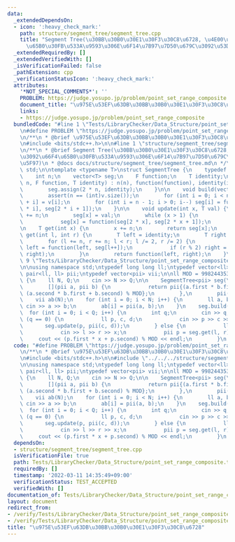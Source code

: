 ```yaml
---
data:
  _extendedDependsOn:
  - icon: ':heavy_check_mark:'
    path: structure/segment_tree/segment_tree.cpp
    title: "Segment Tree(\u30BB\u30B0\u30E1\u30F3\u30C8\u6728, \u4E00\u70B9\u3092\u66F4\
      \u65B0\u30FB\u533A\u9593\u306E\u6F14\u7B97\u7D50\u679C\u3092\u53D6\u5F97)"
  _extendedRequiredBy: []
  _extendedVerifiedWith: []
  _isVerificationFailed: false
  _pathExtension: cpp
  _verificationStatusIcon: ':heavy_check_mark:'
  attributes:
    '*NOT_SPECIAL_COMMENTS*': ''
    PROBLEM: https://judge.yosupo.jp/problem/point_set_range_composite
    document_title: "\u975E\u53EF\u63DB\u30BB\u30B0\u30E1\u30F3\u30C8\u6728"
    links:
    - https://judge.yosupo.jp/problem/point_set_range_composite
  bundledCode: "#line 1 \"Tests/LibraryChecker/Data_Structure/point_set_range_composite.test.cpp\"\
    \n#define PROBLEM \"https://judge.yosupo.jp/problem/point_set_range_composite\"\
    \n/**\n * @brief \u975E\u53EF\u63DB\u30BB\u30B0\u30E1\u30F3\u30C8\u6728\n */\n\
    \n#include <bits/stdc++.h>\n\n#line 1 \"structure/segment_tree/segment_tree.cpp\"\
    \n/**\n * @brief Segment Tree(\u30BB\u30B0\u30E1\u30F3\u30C8\u6728, \u4E00\u70B9\
    \u3092\u66F4\u65B0\u30FB\u533A\u9593\u306E\u6F14\u7B97\u7D50\u679C\u3092\u53D6\
    \u5F97)\n * @docs docs/structure/segment_tree/segment_tree.md\n */\n\nusing namespace\
    \ std;\n\ntemplate <typename T>\nstruct SegmentTree {\n    typedef T (*F)(T, T);\n\
    \    int n;\n    vector<T> seg;\n    F function;\n    T identity;\n\n    SegmentTree(int\
    \ n, F function, T identity) : n(n), function(function), identity(identity) {\n\
    \        seg.assign(2 * n, identity);\n    }\n\n    void build(vector<T> v) {\n\
    \        assert(n == (int)v.size());\n        for (int i = 0; i < n; i++) seg[n\
    \ + i] = v[i];\n        for (int i = n - 1; i > 0; i--) seg[i] = function(seg[2\
    \ * i], seg[2 * i + 1]);\n    }\n\n    void update(int x, T val) {\n        x\
    \ += n;\n        seg[x] = val;\n        while (x > 1) {\n            x = x / 2;\n\
    \            seg[x] = function(seg[2 * x], seg[2 * x + 1]);\n        }\n    }\n\
    \n    T get(int x) {\n        x += n;\n        return seg[x];\n    }\n\n    T\
    \ get(int l, int r) {\n        T left = identity;\n        T right = identity;\n\
    \        for (l += n, r += n; l < r; l /= 2, r /= 2) {\n            if (l % 2)\
    \ left = function(left, seg[l++]);\n            if (r % 2) right = function(seg[--r],\
    \ right);\n        }\n        return function(left, right);\n    }\n};\n#line\
    \ 9 \"Tests/LibraryChecker/Data_Structure/point_set_range_composite.test.cpp\"\
    \n\nusing namespace std;\ntypedef long long ll;\ntypedef vector<ll> vi;\ntypedef\
    \ pair<ll, ll> pii;\ntypedef vector<pii> vii;\n\nll MOD = 998244353;\n\nint main()\
    \ {\n    ll N, Q;\n    cin >> N >> Q;\n\n    SegmentTree<pii> seg(\n        N,\n\
    \        [](pii a, pii b) {\n            return pii{(a.first * b.first) % MOD,\
    \ (a.second * b.first + b.second) % MOD};\n        },\n        pii(1, 0));\n\n\
    \    vii ab(N);\n    for (int i = 0; i < N; i++) {\n        ll a, b;\n       \
    \ cin >> a >> b;\n        ab[i] = pii(a, b);\n    }\n    seg.build(ab);\n\n  \
    \  for (int i = 0; i < Q; i++) {\n        int q;\n        cin >> q;\n        if\
    \ (q == 0) {\n            ll p, c, d;\n            cin >> p >> c >> d;\n     \
    \       seg.update(p, pii(c, d));\n        } else {\n            ll l, r, x;\n\
    \            cin >> l >> r >> x;\n            pii p = seg.get(l, r);\n       \
    \     cout << (p.first * x + p.second) % MOD << endl;\n        }\n    }\n}\n"
  code: "#define PROBLEM \"https://judge.yosupo.jp/problem/point_set_range_composite\"\
    \n/**\n * @brief \u975E\u53EF\u63DB\u30BB\u30B0\u30E1\u30F3\u30C8\u6728\n */\n\
    \n#include <bits/stdc++.h>\n\n#include \"../../../structure/segment_tree/segment_tree.cpp\"\
    \n\nusing namespace std;\ntypedef long long ll;\ntypedef vector<ll> vi;\ntypedef\
    \ pair<ll, ll> pii;\ntypedef vector<pii> vii;\n\nll MOD = 998244353;\n\nint main()\
    \ {\n    ll N, Q;\n    cin >> N >> Q;\n\n    SegmentTree<pii> seg(\n        N,\n\
    \        [](pii a, pii b) {\n            return pii{(a.first * b.first) % MOD,\
    \ (a.second * b.first + b.second) % MOD};\n        },\n        pii(1, 0));\n\n\
    \    vii ab(N);\n    for (int i = 0; i < N; i++) {\n        ll a, b;\n       \
    \ cin >> a >> b;\n        ab[i] = pii(a, b);\n    }\n    seg.build(ab);\n\n  \
    \  for (int i = 0; i < Q; i++) {\n        int q;\n        cin >> q;\n        if\
    \ (q == 0) {\n            ll p, c, d;\n            cin >> p >> c >> d;\n     \
    \       seg.update(p, pii(c, d));\n        } else {\n            ll l, r, x;\n\
    \            cin >> l >> r >> x;\n            pii p = seg.get(l, r);\n       \
    \     cout << (p.first * x + p.second) % MOD << endl;\n        }\n    }\n}\n"
  dependsOn:
  - structure/segment_tree/segment_tree.cpp
  isVerificationFile: true
  path: Tests/LibraryChecker/Data_Structure/point_set_range_composite.test.cpp
  requiredBy: []
  timestamp: '2022-03-11 14:35:49+09:00'
  verificationStatus: TEST_ACCEPTED
  verifiedWith: []
documentation_of: Tests/LibraryChecker/Data_Structure/point_set_range_composite.test.cpp
layout: document
redirect_from:
- /verify/Tests/LibraryChecker/Data_Structure/point_set_range_composite.test.cpp
- /verify/Tests/LibraryChecker/Data_Structure/point_set_range_composite.test.cpp.html
title: "\u975E\u53EF\u63DB\u30BB\u30B0\u30E1\u30F3\u30C8\u6728"
---
```

